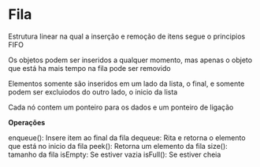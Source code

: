 # Fila


Estrutura linear na qual a inserção e remoção de itens segue o principios FIFO


Os objetos podem ser inseridos a qualquer momento, mas apenas o objeto que está ha mais tempo na fila pode ser removido


Elementos somente são inseridos em um lado da lista, o final, e somente podem ser excluiodos do outro lado, o inicio da lista


Cada nó contem um ponteiro para os dados e um ponteiro de ligação 



**Operações**

enqueue(): Insere item ao final da fila
dequeue: Rita e retorna o elemento que está no inicio da fila
peek(): Retorna um elemento da fila
size(): tamanho da fila
isEmpty: Se estiver vazia
isFull(): Se estiver cheia

